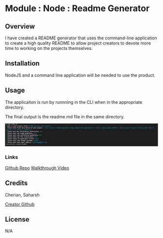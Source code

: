 #  Module  : Node : Readme Generator

## Overview

I have created a README generator that uses the command-line application to create a high quality README to allow project creators to devote more time to working on the projects themselves.

## Installation

NodeJS and a command line application will be needed to use the product.

## Usage

The applicaiton is run by runnning <node index.js> in the CLI when in the appropriate directory.

The final output is the readme.md file in the same directory.

![Screenshot of full working page](./assets/screenshot.jpg "Readme Generator")

### Links

 [Github Repo](https://github.com/sashdc/readme-generator)
 [Walkthrough Video](https://drive.google.com/file/d/1yfigcBVjU7vlJwPy5AJsxEXcV2X_qPmW/view)

 ## Credits

Cherian, Saharsh

[Creator Github](https://github.com/sashdc)

## License

N/A